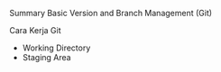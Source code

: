 Summary Basic Version and Branch Management (Git)

Cara Kerja Git
- Working Directory
- Staging Area